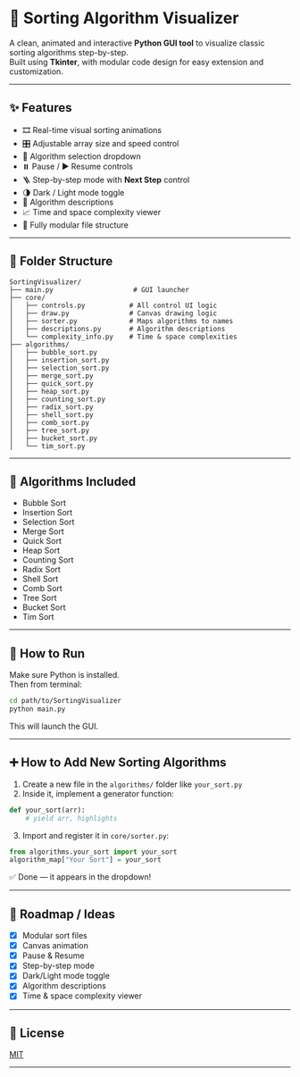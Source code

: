 # 🧮 Sorting Algorithm Visualizer

A clean, animated and interactive **Python GUI tool** to visualize classic sorting algorithms step-by-step.  
Built using **Tkinter**, with modular code design for easy extension and customization.

---

## ✨ Features

- 🎞️ Real-time visual sorting animations
- 🎛️ Adjustable array size and speed control
- 🔘 Algorithm selection dropdown
- ⏸️ Pause / ▶️ Resume controls
- 🪜 Step-by-step mode with **Next Step** control
- 🌗 Dark / Light mode toggle
- 💬 Algorithm descriptions
- 📈 Time and space complexity viewer
- 📁 Fully modular file structure

---

## 📁 Folder Structure

```
SortingVisualizer/
├── main.py                    # GUI launcher
├── core/
│   ├── controls.py           # All control UI logic
│   ├── draw.py               # Canvas drawing logic
│   ├── sorter.py             # Maps algorithms to names
│   ├── descriptions.py       # Algorithm descriptions
│   └── complexity_info.py    # Time & space complexities
├── algorithms/
│   ├── bubble_sort.py
│   ├── insertion_sort.py
│   ├── selection_sort.py
│   ├── merge_sort.py
│   ├── quick_sort.py
│   ├── heap_sort.py
│   ├── counting_sort.py
│   ├── radix_sort.py
│   ├── shell_sort.py
│   ├── comb_sort.py
│   ├── tree_sort.py
│   ├── bucket_sort.py
│   └── tim_sort.py
```

---

## 🔢 Algorithms Included

- Bubble Sort
- Insertion Sort
- Selection Sort
- Merge Sort
- Quick Sort
- Heap Sort
- Counting Sort
- Radix Sort
- Shell Sort
- Comb Sort
- Tree Sort
- Bucket Sort
- Tim Sort

---

## 🚀 How to Run

Make sure Python is installed.  
Then from terminal:

```bash
cd path/to/SortingVisualizer
python main.py
```

This will launch the GUI.

---

## ➕ How to Add New Sorting Algorithms

1. Create a new file in the `algorithms/` folder like `your_sort.py`
2. Inside it, implement a generator function:
```python
def your_sort(arr):
    # yield arr, highlights
```
3. Import and register it in `core/sorter.py`:
```python
from algorithms.your_sort import your_sort
algorithm_map["Your Sort"] = your_sort
```

✅ Done — it appears in the dropdown!

---

## 📌 Roadmap / Ideas

- [x] Modular sort files
- [x] Canvas animation
- [x] Pause & Resume
- [x] Step-by-step mode
- [x] Dark/Light mode toggle
- [x] Algorithm descriptions
- [x] Time & space complexity viewer

---

## 📄 License

[MIT](https://opensource.org/licenses/MIT)

---


